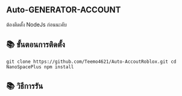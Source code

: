 ## Auto-GENERATOR-ACCOUNT

ต้องติดตั้ง NodeJs ก่อนนะคับ

## 📚 ขั้นตอนการติดตั้ง

``git clone https://github.com/Teemo4621/Auto-AccoutRoblox.git
cd NanoSpacePlus
npm install``

## 📚 วิธีการรัน
